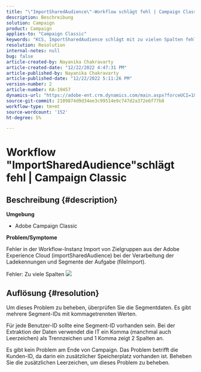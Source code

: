 ```yaml
---
title: "\"ImportSharedAudience\"-Workflow schlägt fehl | Campaign Classic"
description: Beschreibung
solution: Campaign
product: Campaign
applies-to: "Campaign Classic"
keywords: "KCS, ImportSharedAudience schlägt mit zu vielen Spalten fehl."
resolution: Resolution
internal-notes: null
bug: false
article-created-by: Nayanika Chakravarty
article-created-date: "12/22/2022 4:47:31 PM"
article-published-by: Nayanika Chakravarty
article-published-date: "12/22/2022 5:11:26 PM"
version-number: 2
article-number: KA-19457
dynamics-url: "https://adobe-ent.crm.dynamics.com/main.aspx?forceUCI=1&pagetype=entityrecord&etn=knowledgearticle&id=aeced14f-1882-ed11-81ac-6045bd006e5a"
source-git-commit: 2109874d9d34ee3c99514e9c747d2a372e6f77b8
workflow-type: tm+mt
source-wordcount: '152'
ht-degree: 5%

---
```


# Workflow &quot;ImportSharedAudience&quot;schlägt fehl | Campaign Classic

## Beschreibung {#description}


<b>Umgebung</b>

- Adobe Campaign Classic

<b>Problem/Symptome</b>

Fehler in der Workflow-Instanz Import von Zielgruppen aus der Adobe Experience Cloud (importSharedAudience) bei der Verarbeitung der Ladekennungen und Segmente der Aufgabe (fileImport).

Fehler: Zu viele Spalten
![](https://adobe.sharepoint.com/sites/D365EntAttachments/account/604485c9-a5ed-e811-a94a-000d3a34e4b0/incident/E-000185882/Fileimport%20Error.png)

## Auflösung {#resolution}


Um dieses Problem zu beheben, überprüfen Sie die Segmentdaten. Es gibt mehrere Segment-IDs mit kommagetrennten Werten.

Für jede Benutzer-ID sollte eine Segment-ID vorhanden sein. Bei der Extraktion der Daten verwendet die IT ein Komma (manchmal auch Leerzeichen) als Trennzeichen und 1 Komma zeigt 2 Spalten an.

Es gibt kein Problem am Ende von Campaign. Das Problem betrifft die Kunden-ID, da darin ein zusätzlicher Speicherplatz vorhanden ist. Beheben Sie die zusätzlichen Leerzeichen, um dieses Problem zu beheben.
